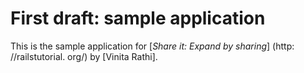 # First draft: sample application
This is the sample application for
[*Share it: Expand by sharing*] (http: //railstutorial. org/)
by [Vinita Rathi].